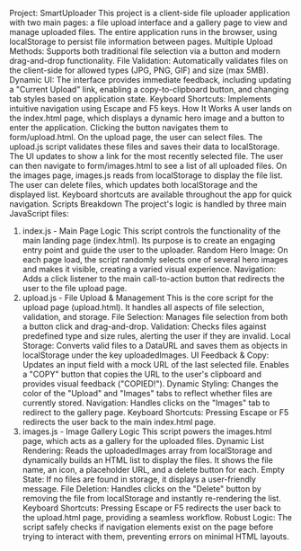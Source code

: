Project: SmartUploader
This project is a client-side file uploader application with two main pages: a file upload interface and a gallery page to view and manage uploaded files. The entire application runs in the browser, using localStorage to persist file information between pages.
Multiple Upload Methods: Supports both traditional file selection via a button and modern drag-and-drop functionality.
File Validation: Automatically validates files on the client-side for allowed types (JPG, PNG, GIF) and size (max 5MB).
Dynamic UI: The interface provides immediate feedback, including updating a "Current Upload" link, enabling a copy-to-clipboard button, and changing tab styles based on application state.
Keyboard Shortcuts: Implements intuitive navigation using Escape and F5 keys.
How It Works
A user lands on the index.html page, which displays a dynamic hero image and a button to enter the application.
Clicking the button navigates them to form/upload.html.
On the upload page, the user can select files. The upload.js script validates these files and saves their data to localStorage. The UI updates to show a link for the most recently selected file.
The user can then navigate to form/images.html to see a list of all uploaded files.
On the images page, images.js reads from localStorage to display the file list. The user can delete files, which updates both localStorage and the displayed list.
Keyboard shortcuts are available throughout the app for quick navigation.
Scripts Breakdown
The project's logic is handled by three main JavaScript files:
1. index.js - Main Page Logic
This script controls the functionality of the main landing page (index.html). Its purpose is to create an engaging entry point and guide the user to the uploader.
Random Hero Image: On each page load, the script randomly selects one of several hero images and makes it visible, creating a varied visual experience.
Navigation: Adds a click listener to the main call-to-action button that redirects the user to the file upload page.
2. upload.js - File Upload & Management
This is the core script for the upload page (upload.html). It handles all aspects of file selection, validation, and storage.
File Selection: Manages file selection from both a button click and drag-and-drop.
Validation: Checks files against predefined type and size rules, alerting the user if they are invalid.
Local Storage: Converts valid files to a DataURL and saves them as objects in localStorage under the key uploadedImages.
UI Feedback & Copy:
Updates an input field with a mock URL of the last selected file.
Enables a "COPY" button that copies the URL to the user's clipboard and provides visual feedback ("COPIED!").
Dynamic Styling: Changes the color of the "Upload" and "Images" tabs to reflect whether files are currently stored.
Navigation: Handles clicks on the "Images" tab to redirect to the gallery page.
Keyboard Shortcuts: Pressing Escape or F5 redirects the user back to the main index.html page.
3. images.js - Image Gallery Logic
This script powers the images.html page, which acts as a gallery for the uploaded files.
Dynamic List Rendering: Reads the uploadedImages array from localStorage and dynamically builds an HTML list to display the files. It shows the file name, an icon, a placeholder URL, and a delete button for each.
Empty State: If no files are found in storage, it displays a user-friendly message.
File Deletion: Handles clicks on the "Delete" button by removing the file from localStorage and instantly re-rendering the list.
Keyboard Shortcuts: Pressing Escape or F5 redirects the user back to the upload.html page, providing a seamless workflow.
Robust Logic: The script safely checks if navigation elements exist on the page before trying to interact with them, preventing errors on minimal HTML layouts.
